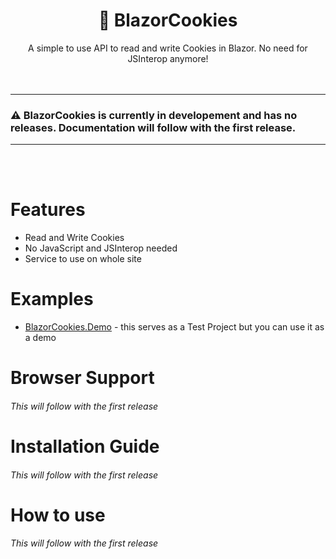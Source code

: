 <div align=center>
  <h1>🍪 BlazorCookies</h1>
  A simple to use API to read and write Cookies in Blazor. No need for JSInterop anymore!
</div>
<br />
<br />

---

### ⚠️ BlazorCookies is currently in developement and has no releases. Documentation will follow with the first release.
---
<br />
<br />

# Features
- Read and Write Cookies
- No JavaScript and JSInterop needed
- Service to use on whole site

# Examples
- [BlazorCookies.Demo](https://github.com/speyck/blazor-cookies/edit/main/BlazorCookies.Demo) - this serves as a Test Project but you can use it as a demo

# Browser Support
###### This will follow with the first release

# Installation Guide 
###### This will follow with the first release

# How to use
###### This will follow with the first release
